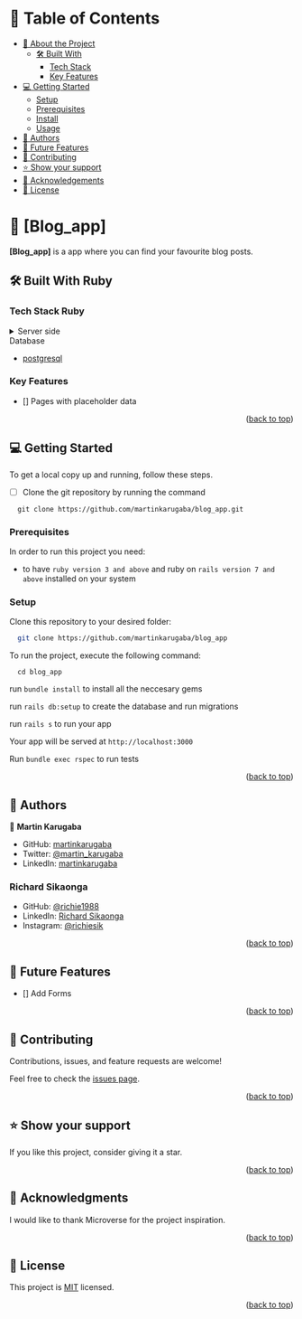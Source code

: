 # 📗 Table of Contents

- [📖 About the Project](#about-project)
  - [🛠 Built With](#built-with)
    - [Tech Stack](#tech-stack)
    - [Key Features](#key-features)
- [💻 Getting Started](#getting-started)
  - [Setup](#setup)
  - [Prerequisites](#prerequisites)
  - [Install](#install)
  - [Usage](#usage)
- [👥 Authors](#authors)
- [🔭 Future Features](#future-features)
- [🤝 Contributing](#contributing)
- [⭐️ Show your support](#support)
- [🙏 Acknowledgements](#acknowledgements)
- [📝 License](#license)

# 📖 [Blog_app] <a name="about-project"></a>

**[Blog_app]** is a app where you can find your favourite blog posts.

## 🛠 Built With <a name="built-with">Ruby</a>

### Tech Stack <a name="tech-stack">Ruby</a>

<details>
<summary>Server side</summary>
  <ul>
    <li><a href="https://www.ruby-doc.org/">Ruby on rails</a></li>
  </ul>
</details>

<summary>Database</summary>
  <ul>
    <li><a href="https://www.ruby-doc.org/">postgresql</a></li>
  </ul>
</details>

### Key Features <a name="key-features"></a>
- [] Pages with placeholder data

<p align="right">(<a href="#readme-top">back to top</a>)</p>

## 💻 Getting Started <a name="getting-started"></a>

To get a local copy up and running, follow these steps.
- [ ] Clone the git repository by running the command

```
  git clone https://github.com/martinkarugaba/blog_app.git
```


### Prerequisites

In order to run this project you need:

- to have `ruby version 3 and above` and ruby on `rails version 7 and above` installed on your system

### Setup

Clone this repository to your desired folder:

```sh
  git clone https://github.com/martinkarugaba/blog_app
```

To run the project, execute the following command:

```
  cd blog_app
```
run `bundle install` to install all the neccesary gems

run  `rails db:setup` to create the database and run migrations

run `rails s` to run your app

Your app will be served at `http://localhost:3000`

Run `bundle exec rspec` to run tests

<p align="right">(<a href="#readme-top">back to top</a>)</p>

## 👥 Authors <a name="authors"></a>

👤 **Martin Karugaba**
- GitHub: [martinkarugaba](https://github.com/martinkarugaba)
- Twitter: [@martin_karugaba](https://twitter.com/martin_karugaba)
- LinkedIn: [martinkarugaba](https://www.linkedin.com/in/martinkarugaba/)

### Richard Sikaonga

- GitHub: [@richie1988](https://github.com/richie1988)
- LinkedIn: [Richard Sikaonga](https://www.linkedin.com/in/richard-sikaonga-039940275/)
- Instagram: [@richiesik](https://www.instagram.com/richiesik/)


<p align="right">(<a href="#readme-top">back to top</a>)</p>

## 🔭 Future Features <a name="future-features"></a>

- [] Add Forms

<p align="right">(<a href="#readme-top">back to top</a>)</p>

## 🤝 Contributing <a name="contributing"></a>

Contributions, issues, and feature requests are welcome!

Feel free to check the [issues page](../../issues/).

<p align="right">(<a href="#readme-top">back to top</a>)</p>

## ⭐️ Show your support <a name="support"></a>

If you like this project, consider giving it a star.

<p align="right">(<a href="#readme-top">back to top</a>)</p>

## 🙏 Acknowledgments <a name="acknowledgements"></a>

I would like to thank Microverse for the project inspiration.

<p align="right">(<a href="#readme-top">back to top</a>)</p>

## 📝 License <a name="license"></a>

This project is [MIT](./LICENSE) licensed.

<p align="right">(<a href="#readme-top">back to top</a>)</p>